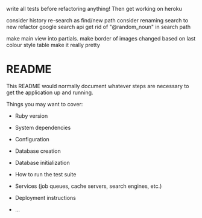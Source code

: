 
write all tests before refactoring anything!
Then get working on heroku

consider history re-search as find/new path
consider renaming search to new
refactor google search api
get rid of "@random_noun" in search path

make main view into partials.
make border of images changed based on last colour
style table
make it really pretty


# README


This README would normally document whatever steps are necessary to get the
application up and running.

Things you may want to cover:

* Ruby version

* System dependencies

* Configuration

* Database creation

* Database initialization

* How to run the test suite

* Services (job queues, cache servers, search engines, etc.)

* Deployment instructions

* ...
